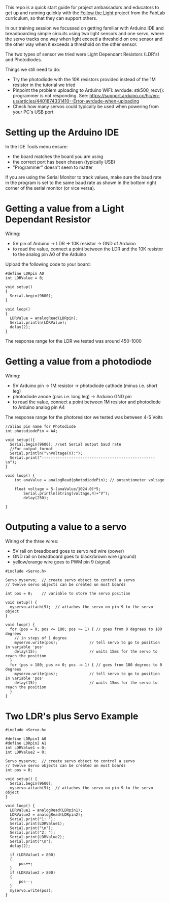 This repo is a quick start guide for project ambassadors and educators to get up and running quickly with the [Follow the Light](https://www.notion.so/42wolfsburgberlin/Follow-the-Light-cfd6d5b28ad84da4ae6154757d6e9e80) project from the FabLab curriculum, so that they can support others.

In our training session we focussed on getting familiar with Arduino IDE and breadboarding simple circuits using two light sensors and one servo, where the servo tracks one way when light exceed a threshold on one sensor and the other way when it exceeds a threshold on the other sensor.

The two types of sensor we tried were Light Dependant Resistors (LDR's) and Photodiodes.

Things we still need to do:

- Try the photodiode with the 10K resistors provided instead of the 1M resistor in the tutorial we tried
- Pinpoint the problem uploading to Arduino WIFI: avrdude: stk500_recv(): programmer is not responding. See: https://support.arduino.cc/hc/en-us/articles/4401874331410--Error-avrdude-when-uploading
- Check how many servos could typically be used when powering from your PC's USB port

# Setting up the Arduino IDE

In the IDE Tools menu ensure:
- the board matches the board you are using
- the correct port has been chosen (typically USB)
- "Programmer" doesn't seem to matter

If you are using the Serial Monitor to track values, make sure the baud rate in the program is set to the same baud rate as shown in the bottom right corner of the serial monitor (or vice versa).

# Getting a value from a Light Dependant Resistor

Wiring:
- 5V pin of Arduino -> LDR -> 10K resistor -> GND of Arduino
- to read the value, connect a point between the LDR and the 10K resistor to the analog pin A0 of the Arduino

Upload the following code to your board:
```
#define LDRpin A0
int LDRValue = 0;

void setup()
{
  Serial.begin(9600);
}

void loop()
{
  LDRValue = analogRead(LDRpin);
  Serial.println(LDRValue);
  delay(2);
}
```

The response range for the LDR we tested was around 450-1000

# Getting a value from a photodiode

Wiring:
- 5V Arduino pin -> 1M resistor -> photodiode cathode (minus i.e. short leg)
- photodiode anode (plus i.e. long leg) -> Arduino GND pin
- to read the value, connect a point between 1M resistor and photodiode to Arduino analog pin A4

The response range for the photoresistor we tested was between 4-5 Volts

```
//alias pin name for Photodiode
int photodiodePin = A4;

void setup(){
  Serial.begin(9600); //set Serial output baud rate
  //For output format
  Serial.println("\nVoltage(V):");
  Serial.print("--------------------------------------------------\n");
}

void loop() {
    int anaValue = analogRead(photodiodePin); // potentiometer voltage

    float voltage = 5-(anaValue/1024.0)*5;
        Serial.println(String(voltage,4)+"V");
        delay(250);

}
```

# Outputing a value to a servo

Wiring of the three wires:
- 5V rail on breadboard goes to servo red wire (power)
- GND rail on breadboard goes to black/brown wire (ground)
- yellow/orange wire goes to PWM pin 9 (signal)

```
#include <Servo.h>

Servo myservo;  // create servo object to control a servo
// twelve servo objects can be created on most boards

int pos = 0;    // variable to store the servo position

void setup() {
  myservo.attach(9);  // attaches the servo on pin 9 to the servo object
}

void loop() {
  for (pos = 0; pos <= 180; pos += 1) { // goes from 0 degrees to 180 degrees
    // in steps of 1 degree
    myservo.write(pos);              // tell servo to go to position in variable 'pos'
    delay(15);                       // waits 15ms for the servo to reach the position
  }
  for (pos = 180; pos >= 0; pos -= 1) { // goes from 180 degrees to 0 degrees
    myservo.write(pos);              // tell servo to go to position in variable 'pos'
    delay(15);                       // waits 15ms for the servo to reach the position
  }
}
```

# Two LDR's plus Servo Example

```
#include <Servo.h>

#define LDRpin1 A0
#define LDRpin2 A1
int LDRValue1 = 0;
int LDRValue2 = 0;

Servo myservo;  // create servo object to control a servo
// twelve servo objects can be created on most boards
int pos = 0;

void setup() {
  Serial.begin(9600);
  myservo.attach(9);  // attaches the servo on pin 9 to the servo object
}

void loop() {
  LDRValue1 = analogRead(LDRpin1);
  LDRValue2 = analogRead(LDRpin2);
  Serial.print("1: ");
  Serial.print(LDRValue1);
  Serial.print("\n");  
  Serial.print("2: ");
  Serial.print(LDRValue2);
  Serial.print("\n"); 
  delay(2);

  if (LDRValue1 > 800)
  {
      pos++;
  }
  if (LDRValue2 > 800)
  {
      pos--;
  }
  myservo.write(pos);
}
```